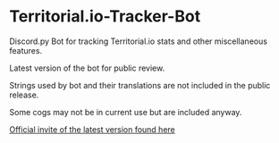 # Territorial.io-Tracker-Bot
Discord.py Bot for tracking Territorial.io stats and other miscellaneous features.

Latest version of the bot for public review.

Strings used by bot and their translations are not included in the public release.

Some cogs may not be in current use but are included anyway.

[Official invite of the latest version found here](https://discord.com/api/oauth2/authorize?client_id=844800624028549120&permissions=388160&scope=bot)

